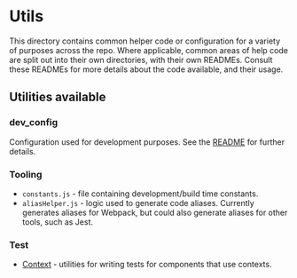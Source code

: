 # Utils

This directory contains common helper code or configuration for a variety of purposes across the repo. Where applicable, common areas of help code are split out into their own directories, with their own READMEs. Consult these READMEs for more details about the code available, and their usage.

## Utilities available

### dev_config

Configuration used for development purposes. See the [README](./dev_config/README.md) for further details.

### Tooling

- `constants.js` - file containing development/build time constants.
- `aliasHelper.js` - logic used to generate code aliases. Currently generates aliases for Webpack, but could also generate aliases for other tools, such as Jest.

### Test

- [Context](./test/context.README.md) - utilities for writing tests for components that use contexts.

